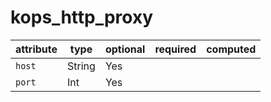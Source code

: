 # kops_http_proxy

| attribute | type | optional | required | computed |
| --- | --- | --- | --- | --- |
| `host` | String | Yes |  |  |
| `port` | Int | Yes |  |  |
